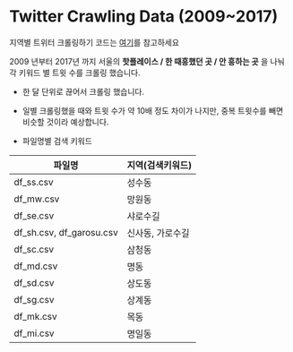 # Twitter Crawling Data (2009~2017) 

지역별 트위터 크롤링하기 코드는 [여기](https://github.com/dataitgirls2/Next_Hip_Place/blob/master/code/twit_crawling/twitter_crawling_permonth.ipynb)를 참고하세요

2009 년부터 2017년 까지 서울의 **핫플레이스 / 한 때흥했던 곳 / 안 흥하는 곳** 을 나눠 각 키워드 별 트윗 수를 크롤링 했습니다.

*  한 달 단위로 끊어서 크롤링 했습니다.

* 일별 크롤링했을 때와 트윗 수가 약 10배 정도 차이가 나지만, 중복 트윗수를 빼면 비슷할 것이라 예상합니다. 

* 파일명별 검색 키워드

| 파일명                   | 지역(검색키워드) |
| ------------------------ | ---------------- |
| df_ss.csv                | 성수동           |
| df_mw.csv                | 망원동           |
| df_se.csv                | 샤로수길         |
| df_sh.csv, df_garosu.csv | 신사동, 가로수길 |
| df_sc.csv                | 삼청동           |
| df_md.csv                | 명동             |
| df_sd.csv                | 상도동           |
| df_sg.csv                | 상계동           |
| df_mk.csv                | 목동             |
| df_mi.csv                | 명일동           |


